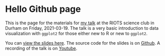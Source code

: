 # Hello Github page

This is the page for the materials for [my talk](http://riotscience.co.uk/tribe-events/data-visualisation-in-r-by-dr-niklas-johannes/) at the RIOTS science club in Durham on Friday, 2021-03-19.
The talk is a very basic introduction to data visualization with `ggplot2` for those either new to R or new to `ggplot2`.

You can [view the slides here](/intro_ggplot2_slides.html). The source code for the slides is on [Github](https://github.com/niklasjohannes/intro-ggplot2). A recording of the talk is on [Youtube]().